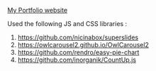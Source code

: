 [My Portfolio website](https://yharshil.github.io/)

Used the following JS and CSS libraries :
1) https://github.com/nicinabox/superslides
2) https://owlcarousel2.github.io/OwlCarousel2
3) https://github.com/rendro/easy-pie-chart
4) https://github.com/inorganik/CountUp.js
